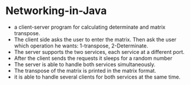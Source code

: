# Networking-in-Java
- a client-server program for calculating determinate and matrix transpose.
- The client side asks the user to enter the matrix. Then ask the user which operation he wants: 1-transpose, 2-Determinate.
- The server supports the two services, each service at a different port.
- After the client sends the requests it sleeps for a random number
- The server is able to handle both services simultaneously.
- The transpose of the matrix  is printed in the matrix format.
- it is able to handle several clients for both services at the same time.
